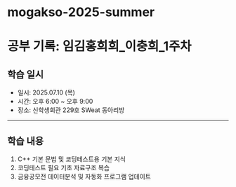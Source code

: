 # mogakso-2025-summer

# 공부 기록: 임김홍희희_이충희_1주차

## 학습 일시
- 일시: 2025.07.10 (목) 
- 시간: 오후 6:00 ~ 오후 9:00
- 장소: 신학생회관 229호 SWeat 동아리방

---

## 학습 내용
1. C++ 기본 문법 및 코딩테스트용 기본 지식
2. 코딩테스트 필요 기초 자료구조 복습
3. 금융공모전 데이터분석 및 자동화 프로그램 업데이트

